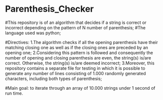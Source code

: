# Parenthesis_Checker
#This repository is of an algorithm that decides if a string is correct or incorrect depending on the pattern of N number of parenthesis; 
#The language used was python;


#Directives: 
1.The algorithm checks if all the opening parenthesis have their matching closing one as well as if the closing ones are preceded by an opening one; 
2.Considering this pattern is followed and consequently the number of opening and closing parenthesis are even, the string(s) is/are correct. Otherwise, the string(s) is/are deemed incorrect;
3.Moreover, this repository contains a separate file for testing in which it is possible to generate any number of lines consisting of 1.000 randomly generated characters, including both types of parenthesis;

#Main goal: to iterate through an array of 10.000 strings under 1 second of run time.
